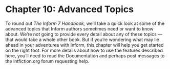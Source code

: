 # Chapter 10: Advanced Topics

To round out _The Inform 7 Handbook,_ we’ll take a quick look at some of the advanced topics that Inform authors sometimes need or want to know about. We’re not going to provide every detail about any of these topics — that would take a whole other book. But if you’re wondering what may lie ahead in your adventures with Inform, this chapter will help you get started on the right foot. For more details about how to use the features described here, you’ll need to read the Documentation and perhaps post messages to the intfiction.org forum requesting help.
